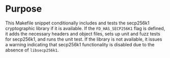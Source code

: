 # Purpose
This Makefile snippet conditionally includes and tests the secp256k1 cryptographic library if it is available. If the `FD_HAS_SECP256K1` flag is defined, it adds the necessary headers and object files, sets up unit and fuzz tests for secp256k1, and runs the unit test. If the library is not available, it issues a warning indicating that secp256k1 functionality is disabled due to the absence of `libsecp256k1`.
